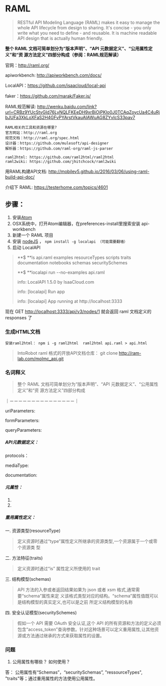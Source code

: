 # RAML

> RESTful API Modeling Language \(RAML\) makes it easy to manage the whole API lifecycle from design to sharing. It's concise - you only write what you need to define - and reusable. It is machine readable API design that is actually human friendly.

**整个 RAML 文档可简单划分为“版本声明”、“API 元数据定义”、“公用属性定义”和“资 源方法定义”四部分构成（参阅：**RAML规范解读**）**

官网：[http:\/\/raml.org\/](http://raml.org/)

apiworkbench: [http:\/\/apiworkbench.com\/docs\/](http://apiworkbench.com/docs/)

LocalAPI：[https:\/\/github.com\/isaacloud\/local-api](https://github.com/isaacloud/local-api)

faker：[https:\/\/github.com\/marak\/Faker.js\/](https://github.com/marak/Faker.js/)

RAML规范解读: [http:\/\/wenku.baidu.com\/link?url=CRBz9YUcStvGId76LyNQLFKEeDH9xrBiOjPKlo0J0TCAqZoycUa4C4uRjbJUFa3XkLoXFaS2H4GFvPYArstVkauAIAWuAG8ZYvIcS33pav7](http://wenku.baidu.com/link?url=CRBz9YUcStvGId76LyNQLFKEeDH9xrBiOjPKlo0J0TCAqZoycUa4C4uRjbJUFa3XkLoXFaS2H4GFvPYArstVkauAIAWuAG8ZYvIcS33pav7)

```
RAML相关的工具和资源在哪里?
官方网站：http://raml.org 
规范文档：http://raml.org/spec.html
设计器：https://github.com/mulesoft/api-designer
解析器：https://github.com/raml-org/raml-js-parser 

raml2html: https://github.com/raml2html/raml2html
raml2wiki: https://github.com/jhitchcock/raml2wiki
```

用RAML构建API文档: [http:\/\/mobilev5.github.io\/2016\/03\/06\/using-raml-build-api-doc\/](http://mobilev5.github.io/2016/03/06/using-raml-build-api-doc/)

介绍下 RAML: [https:\/\/testerhome.com\/topics\/4601](https://testerhome.com/topics/4601)

## 步骤：

1. 安装[Atom](https://atom.io/)
2. OSX系统中，打开Atom编辑器，在preferences-install里搜索安装 api-workbench
3. 新建一个 RAML 项目
4. 安装 [nodeJS](https://nodejs.org/) ， `npm install -g localapi （可能需要翻墙）`
5. 启动 LocalAPI

> **$ **ls api.raml examples resourceTypes scripts traits documentation notebooks schemas securitySchemes
> 
> **$ **localapi run --no-examples api.raml
> 
> info: LocalAPI 1.5.0 by IsaaCloud.com
> 
> info: \[localapi\] Run app
> 
> info: \[localapi\] App running at http:\/\/localhost:3333

现在 GET [http:\/\/localhost:3333\/api\/v3\/nodes\/1](http://localhost:3333/api/v3/nodes/1) 就会返回 raml 文档定义的 responses 了

### 生成HTML文档

`安装raml2html： npm i -g raml2html 
 raml2html api.raml > api.html`

> IntoRobot raml 格式的开放API文档仓库： git clone [http:\/\/ram-lab.com\/molmc\_api.git](http://ram-lab.com/molmc_api.git)

### 名词释义

> 整个 RAML 文档可简单划分为“版本声明”、“API 元数据定义”、“公用属性定义”和“资 源方法定义”四部分构成

｜－－－－－－－－－－－－－－－｜


uriParameters:

formParameters:

queryParameters:

##### API元数据定义：

protocols：

mediaType:

documentation:

##### 元属性：

1. 
2. 

##### 重用属性定义：

一. 资源类型\(resourceType\)

> 定义资源时通过“type”属性定义所继承的资源类型,一个资源属于一个或零个资源类 型

二. 方法特征\(traits\)

> 定义资源时通过“is” 属性定义所使用的 trait

三. 结构模型\(schemas\)

> API 方法的入参或者返回结果如果为 json 或者 xsm 格式,通常需要“schema”属性来定 义该格式类型对应的结构。“schema”属性值既可以是结构模型的真实定义,也可以是之前 所定义结构模型的名称

四. 安全认证模型\(securitySchemes\)

> 假如一个 API 需要 OAuth 安全认证,这个 API 的所有资源和方法的定义必须包含“access\_token”查询参数。针对这种场景可以定义重用属性,让其他资源或方法通过继承的方式来获取属性的设置。

### 问题

1. 公用属性有哪些？ 如何使用？

  答： 公用属性有“Schemas”，“securitySchemas”, "ressourceTypes", "traits"等；通过重用属性的方法使用公用属性。


